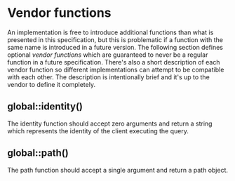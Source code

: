 # Vendor functions

An implementation is free to introduce additional functions than what is presented in this specification, but this is problematic if a function with the same name is introduced in a future version. The following section defines optional _vendor functions_ which are guaranteed to never be a regular function in a future specification. There's also a short description of each vendor function so different implementations can attempt to be compatible with each other. The description is intentionally brief and it's up to the vendor to define it completely.

## global::identity()

The identity function should accept zero arguments and return a string which represents the identity of the client executing the query.

## global::path()

The path function should accept a single argument and return a path object.
